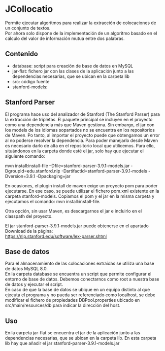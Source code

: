 ﻿# JCollocatio
Permite ejecutar algoritmos para realizar la extracción de colocaciones de un conjunto de textos.  
Por ahora solo dispone de la implementación de un algoritmo basado en el cálculo del valor de información mutua entre dos palabras.

## Contenido
+ database: script para creación de base de datos en MySQL
+ jar-flat: fichero jar con las clases de la aplicación junto a las dependencias necesarias, que se ubican en la carpeta lib
+ src: código fuente
+ stanford-models:

## Stanford Parser
El programa hace uso del analizador de Stanford (The Stanford Parser) para la extracción de tripletas. El paquete principal se incluyen en el proyecto como una dependencia más que Maven gestiona. Sin embargo, el jar con los models de los idiomas sopartados no se encuentra en los repositorios de Maven. Po tanto, al importar el proyecto puede que obtengamos un error al no poderse resolver la dependencia. Para poder manejarlo desde Maven es necesario darlo de alta en el repositorio local que utilicemos. Para ello, situándonos en la carpeta donde esté el jar, solo hay que ejecutar el siguiente comando:

mvn install:install-file –Dfile=stanford-parser-3.9.1-models.jar -DgroupId=edu.stanford.nlp -DartifactId=stanford-parser-3.9.1-models -Dversion=3.9.1 -Dpackaging=jar

En ocasiones, el plugin install de maven exige un proyecto pom para poder ejecutarse. En ese caso, se puede utilizar el fichero pom.xml existente en la carpeta stanford-models. Copiamos el pom y el jar en la misma carpeta y ejecutamos el comando: mvn install:install-file.

Otra opción, sin usar Maven, es descargarnos el jar e incluirlo en el classpath del proyecto.

El jar stanford-parser-3.9.1-models.jar puede obtenerse en el apartado Download de la página:  
https://nlp.stanford.edu/software/lex-parser.shtml

## Base de datos
Para el almacenamiento de las colocaciones extraidas se utiliza una base de datos MySQL 8.0.  
En la carpeta database se encuentra un script que permite configurar el entorno de base de datos. Debemos conectarnos como root a nuestra base de datos y ejecutar el script.  
En caso de que la base de datos se ubique en un equipo distinto al que ejecuta el programa y no pueda ser referenciado como localhost, se debe modificar el fichero de propiedades DBPool.properties ubicado en src/main/resources/db para indicar la dirección del host. 

## Uso
En la carpeta jar-flat se encuentra el jar de la aplicación junto a las dependencias necesarias, que se ubican en la carpeta lib. En esta carpeta lib hay que añadir el jar stanford-parser-3.9.1-models.jar
